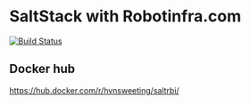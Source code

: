 # SaltStack with Robotinfra.com

[![Build Status](https://travis-ci.org/hvnsweeting/saltrbi_docker.svg?branch=master)](https://travis-ci.org/hvnsweeting/saltrbi_docker)

## Docker hub

https://hub.docker.com/r/hvnsweeting/saltrbi/
